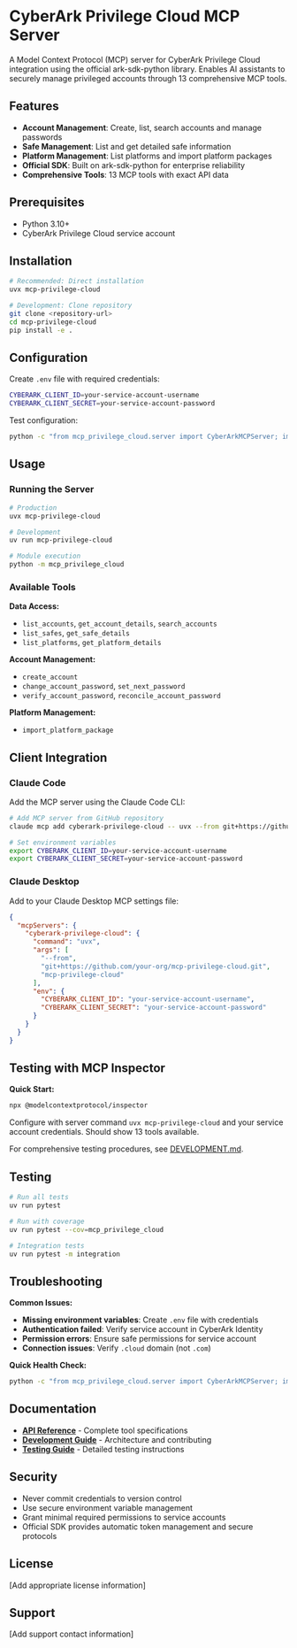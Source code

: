 # CyberArk Privilege Cloud MCP Server

A Model Context Protocol (MCP) server for CyberArk Privilege Cloud integration using the official ark-sdk-python library. Enables AI assistants to securely manage privileged accounts through 13 comprehensive MCP tools.

## Features

- **Account Management**: Create, list, search accounts and manage passwords
- **Safe Management**: List and get detailed safe information  
- **Platform Management**: List platforms and import platform packages
- **Official SDK**: Built on ark-sdk-python for enterprise reliability
- **Comprehensive Tools**: 13 MCP tools with exact API data

## Prerequisites

- Python 3.10+
- CyberArk Privilege Cloud service account

## Installation

```bash
# Recommended: Direct installation
uvx mcp-privilege-cloud

# Development: Clone repository
git clone <repository-url>
cd mcp-privilege-cloud
pip install -e .
```

## Configuration

Create `.env` file with required credentials:

```bash
CYBERARK_CLIENT_ID=your-service-account-username
CYBERARK_CLIENT_SECRET=your-service-account-password
```

Test configuration:
```bash
python -c "from mcp_privilege_cloud.server import CyberArkMCPServer; import asyncio; server = CyberArkMCPServer.from_environment(); print('Health:', asyncio.run(server.health_check())['status'])"
```

## Usage

### Running the Server

```bash
# Production
uvx mcp-privilege-cloud

# Development  
uv run mcp-privilege-cloud

# Module execution
python -m mcp_privilege_cloud
```

### Available Tools

**Data Access:**
- `list_accounts`, `get_account_details`, `search_accounts`
- `list_safes`, `get_safe_details`  
- `list_platforms`, `get_platform_details`

**Account Management:**
- `create_account`
- `change_account_password`, `set_next_password`
- `verify_account_password`, `reconcile_account_password`

**Platform Management:**
- `import_platform_package`

## Client Integration

### Claude Code

Add the MCP server using the Claude Code CLI:

```bash
# Add MCP server from GitHub repository
claude mcp add cyberark-privilege-cloud -- uvx --from git+https://github.com/your-org/mcp-privilege-cloud.git mcp-privilege-cloud

# Set environment variables
export CYBERARK_CLIENT_ID=your-service-account-username
export CYBERARK_CLIENT_SECRET=your-service-account-password
```

### Claude Desktop

Add to your Claude Desktop MCP settings file:

```json
{
  "mcpServers": {
    "cyberark-privilege-cloud": {
      "command": "uvx",
      "args": [
        "--from", 
        "git+https://github.com/your-org/mcp-privilege-cloud.git",
        "mcp-privilege-cloud"
      ],
      "env": {
        "CYBERARK_CLIENT_ID": "your-service-account-username",
        "CYBERARK_CLIENT_SECRET": "your-service-account-password"
      }
    }
  }
}
```

## Testing with MCP Inspector

**Quick Start:**
```bash
npx @modelcontextprotocol/inspector
```
Configure with server command `uvx mcp-privilege-cloud` and your service account credentials. Should show 13 tools available.

For comprehensive testing procedures, see [DEVELOPMENT.md](DEVELOPMENT.md).

## Testing

```bash
# Run all tests
uv run pytest

# Run with coverage  
uv run pytest --cov=mcp_privilege_cloud

# Integration tests
uv run pytest -m integration
```

## Troubleshooting

**Common Issues:**

- **Missing environment variables**: Create `.env` file with credentials
- **Authentication failed**: Verify service account in CyberArk Identity
- **Permission errors**: Ensure safe permissions for service account
- **Connection issues**: Verify `.cloud` domain (not `.com`)

**Quick Health Check:**
```bash
python -c "from mcp_privilege_cloud.server import CyberArkMCPServer; import asyncio; server = CyberArkMCPServer.from_environment(); print('Status:', asyncio.run(server.health_check())['status'])"
```

## Documentation

- **[API Reference](docs/API_REFERENCE.md)** - Complete tool specifications
- **[Development Guide](DEVELOPMENT.md)** - Architecture and contributing
- **[Testing Guide](docs/TESTING.md)** - Detailed testing instructions

## Security

- Never commit credentials to version control
- Use secure environment variable management
- Grant minimal required permissions to service accounts
- Official SDK provides automatic token management and secure protocols

## License

[Add appropriate license information]

## Support

[Add support contact information]